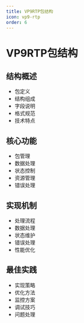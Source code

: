 ```yaml
---
title: VP9RTP包结构
icon: vp9-rtp
order: 6
---
```


# VP9RTP包结构

## 结构概述
- 包定义
- 结构组成
- 字段说明
- 格式规范
- 技术特点

## 核心功能
- 包管理
- 数据处理
- 状态控制
- 资源管理
- 错误处理

## 实现机制
- 处理流程
- 数据处理
- 状态维护
- 错误处理
- 性能优化

## 最佳实践
- 实现策略
- 优化方法
- 监控方案
- 调试技巧
- 问题处理
